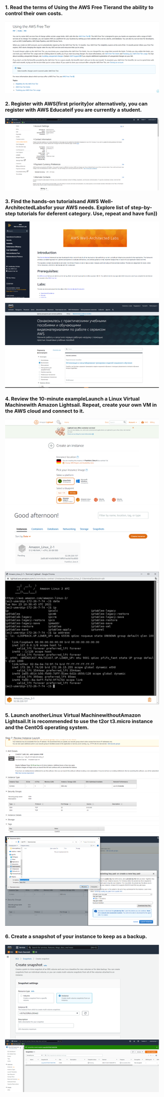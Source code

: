 ### 1. Read the terms of Using the AWS Free Tierand the ability to control their own costs.

![](images/1.png)

### 2. Register with AWS(first priority)or alternatively, you can register with AWS Educateif you are currently a student.

![](images/2.png)

### 3. Find the hands-on tutorialsand AWS Well-ArchitectedLabsfor your AWS needs. Explore list of step-by-step tutorials for deferent category. Use, repeat and have fun))

![](images/3.1.png)

![](images/3.2.png)

### 4. Review the 10-minute exampleLaunch a Linux Virtual Machinewith Amazon Lightsail. Repeat, create your own VM in the AWS cloud and connect to it. 

![](images/4.1.png)
![](images/4.2.png)
![](images/4.3.png)

### 5. Launch anotherLinux Virtual MachinewithoutAmazon Lightsail.It is recommended to use the t2or t3.micro instance and the CentOS operating system.

![](images/5.1.png)
![](images/5.2.png)

### 6. Create a snapshot of your instance to keep as a backup.

![](images/6.1.png)
![](images/6.2.png)
